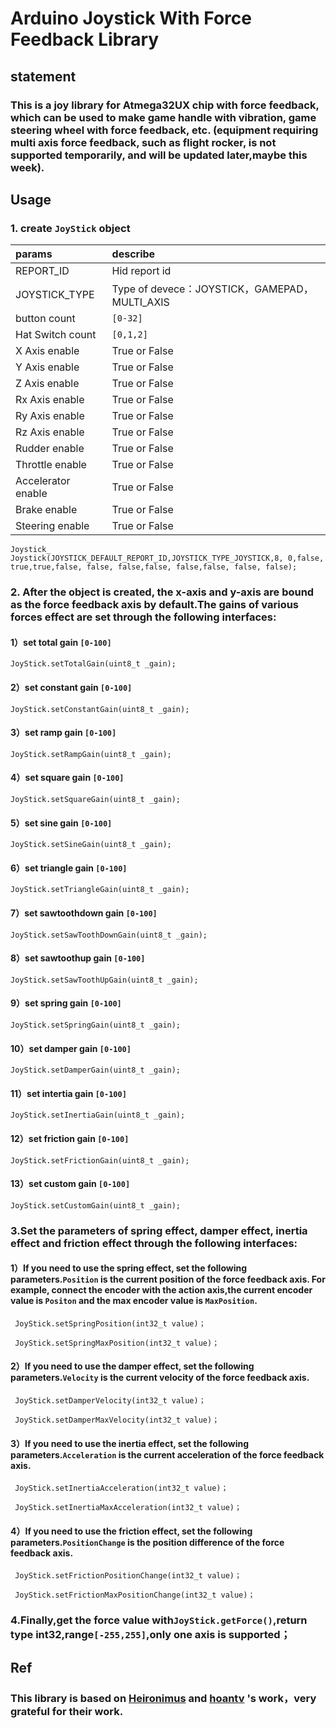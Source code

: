 # Arduino Joystick With Force Feedback Library

## statement

### This is a joy library for Atmega32UX chip with force feedback, which can be used to make game handle with vibration, game steering wheel with force feedback, etc. (equipment requiring multi axis force feedback, such as flight rocker, is not supported temporarily, and will be updated later,maybe this week).


## Usage
### 1. create `JoyStick` object

| params            | describe                                     |
|:------------------|:---------------------------------------------|
| REPORT_ID         | Hid report id                                |
| JOYSTICK_TYPE     | Type of devece：JOYSTICK，GAMEPAD，MULTI_AXIS |
| button count      | `[0-32]`                                     |
| Hat Switch count  | `[0,1,2]`                                    |
| X Axis enable     | True or False                                |
| Y Axis enable     | True or False                                |
| Z Axis enable     | True or False                                |
| Rx Axis enable    | True or False                                |
| Ry Axis enable    | True or False                                |
| Rz Axis enable    | True or False                                |
| Rudder enable     | True or False                                |
| Throttle enable   | True or False                                |
| Accelerator enable| True or False                                |
| Brake enable      | True or False                                |
| Steering enable   | True or False                                |

`Joystick_ Joystick(JOYSTICK_DEFAULT_REPORT_ID,JOYSTICK_TYPE_JOYSTICK,8, 0,false, true,true,false, false, false,false, false,false, false, false);`


### 2. After the object is created, the x-axis and y-axis are bound as the force feedback axis by default.The gains of various forces effect are set through the following interfaces:

#### 1）set total gain `[0-100]`
`JoyStick.setTotalGain(uint8_t _gain);`

#### 2）set constant gain `[0-100]`
`JoyStick.setConstantGain(uint8_t _gain);`

#### 3）set ramp gain `[0-100]`
`JoyStick.setRampGain(uint8_t _gain);`

#### 4）set square gain `[0-100]`
`JoyStick.setSquareGain(uint8_t _gain);`

#### 5）set sine gain `[0-100]`
`JoyStick.setSineGain(uint8_t _gain);`

#### 6）set triangle gain `[0-100]`
`JoyStick.setTriangleGain(uint8_t _gain);`

#### 7）set sawtoothdown gain `[0-100]`
`JoyStick.setSawToothDownGain(uint8_t _gain);`

#### 8）set sawtoothup gain `[0-100]`
`JoyStick.setSawToothUpGain(uint8_t _gain);`

#### 9）set spring gain `[0-100]`
`JoyStick.setSpringGain(uint8_t _gain);`

#### 10）set damper gain `[0-100]`
`JoyStick.setDamperGain(uint8_t _gain);`

#### 11）set intertia gain `[0-100]`
`JoyStick.setInertiaGain(uint8_t _gain);`

#### 12）set friction gain `[0-100]`
`JoyStick.setFrictionGain(uint8_t _gain);`

#### 13）set custom gain `[0-100]`
`JoyStick.setCustomGain(uint8_t _gain);`

### 3.Set the parameters of spring effect, damper effect, inertia effect and friction effect through the following interfaces:

#### 1）If you need to use the spring effect, set the following parameters.`Position` is the current position of the force feedback axis. For example, connect the encoder with the action axis,the current encoder value is `Positon` and the max encoder value is `MaxPosition`.
` JoyStick.setSpringPosition(int32_t value)；`

` JoyStick.setSpringMaxPosition(int32_t value)；`

#### 2）If you need to use the damper effect, set the following parameters.`Velocity` is the current velocity of the force feedback axis.
` JoyStick.setDamperVelocity(int32_t value)；`

` JoyStick.setDamperMaxVelocity(int32_t value)；`

#### 3）If you need to use the inertia effect, set the following parameters.`Acceleration` is the current acceleration of the force feedback axis.
` JoyStick.setInertiaAcceleration(int32_t value)；`

` JoyStick.setInertiaMaxAcceleration(int32_t value)；`

#### 4）If you need to use the friction effect, set the following parameters.`PositionChange` is the position difference of the force feedback axis.
` JoyStick.setFrictionPositionChange(int32_t value)；`

` JoyStick.setFrictionMaxPositionChange(int32_t value)；`

### 4.Finally,get the force value with`JoyStick.getForce()`,return type int32,range`[-255,255]`,only one axis is supported；

## Ref

### This library is based on [Heironimus](https://github.com/MHeironimus/ArduinoJoystickLibrary) and [hoantv](https://github.com/hoantv/VNWheel) 's work，very grateful for their work.

